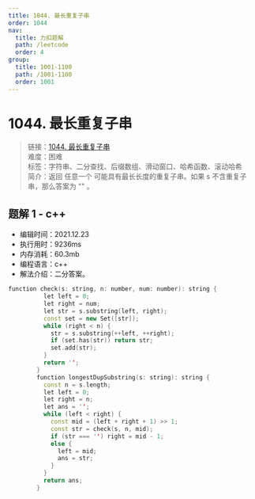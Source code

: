 ```yaml
---
title: 1044. 最长重复子串
order: 1044
nav:
  title: 力扣题解
  path: /leetcode
  order: 4
group:
  title: 1001-1100
  path: /1001-1100
  order: 1001
---
```


# 1044. 最长重复子串
    
> 链接：[1044. 最长重复子串](https://leetcode-cn.com/problems/longest-duplicate-substring/)  
> 难度：困难  
> 标签：字符串、二分查找、后缀数组、滑动窗口、哈希函数、滚动哈希  
> 简介：返回 任意一个 可能具有最长长度的重复子串。如果 s 不含重复子串，那么答案为 "" 。
      
## 题解 1 - c++
- 编辑时间：2021.12.23
- 执行用时：9236ms
- 内存消耗：60.3mb
- 编程语言：c++
- 解法介绍：二分答案。
```c++
function check(s: string, n: number, num: number): string {
          let left = 0;
          let right = num;
          let str = s.substring(left, right);
          const set = new Set([str]);
          while (right < n) {
            str = s.substring(++left, ++right);
            if (set.has(str)) return str;
            set.add(str);
          }
          return '';
        }
        function longestDupSubstring(s: string): string {
          const n = s.length;
          let left = 0;
          let right = n;
          let ans = '';
          while (left < right) {
            const mid = (left + right + 1) >> 1;
            const str = check(s, n, mid);
            if (str === '') right = mid - 1;
            else {
              left = mid;
              ans = str;
            }
          }
          return ans;
        }
```

      